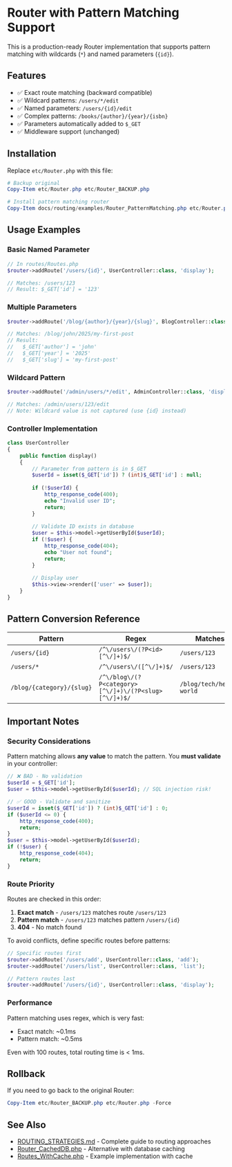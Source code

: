 # Router with Pattern Matching Support

This is a production-ready Router implementation that supports pattern matching with wildcards (`*`) and named parameters (`{id}`).

## Features

- ✅ Exact route matching (backward compatible)
- ✅ Wildcard patterns: `/users/*/edit`
- ✅ Named parameters: `/users/{id}/edit`
- ✅ Complex patterns: `/books/{author}/{year}/{isbn}`
- ✅ Parameters automatically added to `$_GET`
- ✅ Middleware support (unchanged)

## Installation

Replace `etc/Router.php` with this file:

```powershell
# Backup original
Copy-Item etc/Router.php etc/Router_BACKUP.php

# Install pattern matching router
Copy-Item docs/routing/examples/Router_PatternMatching.php etc/Router.php -Force
```

## Usage Examples

### Basic Named Parameter

```php
// In routes/Routes.php
$router->addRoute('/users/{id}', UserController::class, 'display');

// Matches: /users/123
// Result: $_GET['id'] = '123'
```

### Multiple Parameters

```php
$router->addRoute('/blog/{author}/{year}/{slug}', BlogController::class, 'display');

// Matches: /blog/john/2025/my-first-post
// Result:
//   $_GET['author'] = 'john'
//   $_GET['year'] = '2025'
//   $_GET['slug'] = 'my-first-post'
```

### Wildcard Pattern

```php
$router->addRoute('/admin/users/*/edit', AdminController::class, 'display');

// Matches: /admin/users/123/edit
// Note: Wildcard value is not captured (use {id} instead)
```

### Controller Implementation

```php
class UserController
{
    public function display()
    {
        // Parameter from pattern is in $_GET
        $userId = isset($_GET['id']) ? (int)$_GET['id'] : null;
        
        if (!$userId) {
            http_response_code(400);
            echo "Invalid user ID";
            return;
        }
        
        // Validate ID exists in database
        $user = $this->model->getUserById($userId);
        if (!$user) {
            http_response_code(404);
            echo "User not found";
            return;
        }
        
        // Display user
        $this->view->render(['user' => $user]);
    }
}
```

## Pattern Conversion Reference

| Pattern | Regex | Matches | Parameters |
|---------|-------|---------|------------|
| `/users/{id}` | `/^\/users\/(?P<id>[^\/]+)$/` | `/users/123` | `$_GET['id'] = '123'` |
| `/users/*` | `/^\/users\/([^\/]+)$/` | `/users/123` | None captured |
| `/blog/{category}/{slug}` | `/^\/blog\/(?P<category>[^\/]+)\/(?P<slug>[^\/]+)$/` | `/blog/tech/hello-world` | `$_GET['category'] = 'tech'`<br>`$_GET['slug'] = 'hello-world'` |

## Important Notes

### Security Considerations

Pattern matching allows **any value** to match the pattern. You **must validate** in your controller:

```php
// ❌ BAD - No validation
$userId = $_GET['id'];
$user = $this->model->getUserById($userId); // SQL injection risk!

// ✅ GOOD - Validate and sanitize
$userId = isset($_GET['id']) ? (int)$_GET['id'] : 0;
if ($userId <= 0) {
    http_response_code(400);
    return;
}
$user = $this->model->getUserById($userId);
if (!$user) {
    http_response_code(404);
    return;
}
```

### Route Priority

Routes are checked in this order:
1. **Exact match** - `/users/123` matches route `/users/123`
2. **Pattern match** - `/users/123` matches pattern `/users/{id}`
3. **404** - No match found

To avoid conflicts, define specific routes before patterns:

```php
// Specific routes first
$router->addRoute('/users/add', UserController::class, 'add');
$router->addRoute('/users/list', UserController::class, 'list');

// Pattern routes last
$router->addRoute('/users/{id}', UserController::class, 'display');
```

### Performance

Pattern matching uses regex, which is very fast:
- Exact match: ~0.1ms
- Pattern match: ~0.5ms

Even with 100 routes, total routing time is < 1ms.

## Rollback

If you need to go back to the original Router:

```powershell
Copy-Item etc/Router_BACKUP.php etc/Router.php -Force
```

## See Also

- [ROUTING_STRATEGIES.md](../ROUTING_STRATEGIES.md) - Complete guide to routing approaches
- [Router_CachedDB.php](Router_CachedDB.php) - Alternative with database caching
- [Routes_WithCache.php](Routes_WithCache.php) - Example implementation with cache

